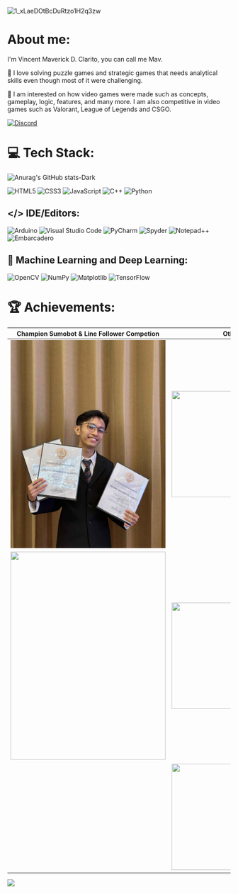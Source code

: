 ![1_xLaeDOtBcDuRtzo1H2q3zw](https://github.com/user-attachments/assets/fa5adff6-280e-4c9a-b5d1-cb5537f90035)

# About me:

I'm Vincent Maverick D. Clarito, you can call me Mav.

🧩 I love solving puzzle games and strategic games that needs analytical skills even though most of it were challenging.

👾 I am interested on how video games were made such as concepts, gameplay, logic, features, and many more. I am also competitive in video games such as Valorant, League of Legends and CSGO.

[![Discord](https://img.shields.io/badge/Discord-%235865F2.svg?style=for-the-badge&logo=discord&logoColor=white)](https://discordapp.com/users/407654387612254210)
# 💻 Tech Stack:
![Anurag's GitHub stats-Dark](https://github-readme-stats.vercel.app/api?username=MavClarito&rank_icon=github&show_icons=true&theme=github_dark#gh-dark-mode-only) 

![HTML5](https://img.shields.io/badge/HTML5-%23E34F26.svg?style=for-the-badge&logo=html5&logoColor=white) ![CSS3](https://img.shields.io/badge/CSS3-%231572B6.svg?style=for-the-badge&logo=css3&logoColor=white) ![JavaScript](https://img.shields.io/badge/JavaScript-%23F7DF1E.svg?style=for-the-badge&logo=javascript&logoColor=black) ![C++](https://img.shields.io/badge/c++-%2300599C.svg?style=for-the-badge&logo=c%2B%2B&logoColor=white) ![Python](https://img.shields.io/badge/python-3670A0?style=for-the-badge&logo=python&logoColor=ffdd54) 

## </> IDE/Editors:
![Arduino](https://img.shields.io/badge/-Arduino-00979D?style=for-the-badge&logo=Arduino&logoColor=white) ![Visual Studio Code](https://img.shields.io/badge/Visual%20Studio%20Code-0078d7.svg?style=for-the-badge&logo=visual-studio-code&logoColor=white) ![PyCharm](https://img.shields.io/badge/pycharm-143?style=for-the-badge&logo=pycharm&logoColor=black&color=black&labelColor=green) ![Spyder](https://img.shields.io/badge/Spyder-838485?style=for-the-badge&logo=spyder%20ide&logoColor=maroon) ![Notepad++](https://img.shields.io/badge/Notepad++-90E59A.svg?style=for-the-badge&logo=notepad%2b%2b&logoColor=black) ![Embarcadero](https://img.shields.io/badge/IDE-Embarcadero-blue?logo=embarcadero)



## 📁 Machine Learning and Deep Learning:
![OpenCV](https://img.shields.io/badge/OpenCV-%23FF5722.svg?style=for-the-badge&logo=opencv&logoColor=white) ![NumPy](https://img.shields.io/badge/NumPy-%23013243.svg?style=for-the-badge&logo=numpy&logoColor=white) ![Matplotlib](https://img.shields.io/badge/Matplotlib-%23ffffff.svg?style=for-the-badge&logo=Matplotlib&logoColor=black) ![TensorFlow](https://img.shields.io/badge/TensorFlow-%23FF6F00.svg?style=for-the-badge&logo=TensorFlow&logoColor=white) 
# 🏆 Achievements:
| Champion Sumobot & Line Follower Competion | Other Certificate/s |
| ---| ---|
|<img src = "https://github.com/MavClarito/MavClarito/blob/main/Sumobot%20and%20Line%20Follower%20Comp..jpg?raw=true" width="350" height="470">| <img src = "https://github.com/user-attachments/assets/41278f12-baa7-40aa-b685-71d7c208280b" width="360" height="240">| 
|<img src = "https://github.com/user-attachments/assets/af01a400-29e5-4bb0-8dce-c64e252f52e7" width="350" height="470"> | <img src = "https://github.com/user-attachments/assets/eb1ae98b-cdcc-461b-90ba-c292b6bdf3a8" width="360" height="240"> |
| | <img src = "https://github.com/user-attachments/assets/86f56837-a32c-4edb-bc39-0fc0330a8312" width="360" height="240"> | 


[![](https://visitcount.itsvg.in/api?id=MavClarito&icon=0&color=0)](https://visitcount.itsvg.in)



